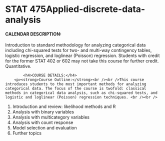 # STAT 475Applied-discrete-data-analysis

<h4>CALENDAR DESCRIPTION:</h4>
        <p>Introduction to standard methodology for analyzing categorical data including chi-squared tests for two- and multi-way contingency tables, logistic regression, and loglinear (Poisson) regression. Students with credit for the former STAT 402 or 602 may not take this
course for further credit.  Quantitative.</p>
    
            <h4>COURSE DETAILS:</h4>
        <p><strong>Course Outline:</strong><br /><br />This course introduces students to the most important methods for analyzing categorical data. The focus of the course is twofold: classical methods in categorical data analysis, such as chi-squared tests, and logistic and loglinear (Poisson) regression techniques. <br /><br />
<ol>
<li>Introduction and review: likelihood methods and R</li>
<li>Analysis with binary variables&nbsp;</li>
<li>Analysis with multicategory variables&nbsp;</li>
<li>Analysis with count response&nbsp;</li>
<li>Model selection and evaluation</li>
<li>Further topics</li>
